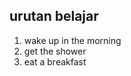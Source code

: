 <!DOCTYPE html>
<html>
    <head>
        <title>cabang 1</title>
    </head>
    <h2>urutan belajar</h2>
    <ol>
        <li>wake up in the morning</li>
      <li>get the shower</li>
      <li>eat a breakfast</li>
    </ol>
</html>
